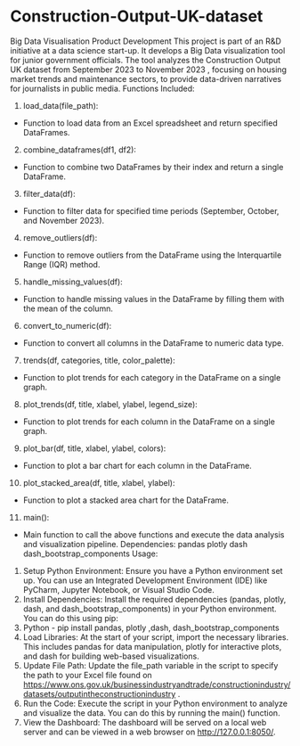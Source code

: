 # Construction-Output-UK-dataset
Big Data Visualisation Product Development
This project is part of an R&D initiative at a data science start-up. It develops a Big Data visualization tool for junior government officials. The tool analyzes the Construction Output UK dataset from September 2023 to November 2023 , focusing on housing market trends and maintenance sectors, to provide data-driven narratives for journalists in public media.
Functions Included:
1. load_data(file_path):
* Function to load data from an Excel spreadsheet and return specified DataFrames.
2. combine_dataframes(df1, df2):
* Function to combine two DataFrames by their index and return a single DataFrame.
3. filter_data(df):
* Function to filter data for specified time periods (September, October, and November 2023).
4. remove_outliers(df):
* Function to remove outliers from the DataFrame using the Interquartile Range (IQR) method.
5. handle_missing_values(df):
* Function to handle missing values in the DataFrame by filling them with the mean of the column.
6. convert_to_numeric(df):
* Function to convert all columns in the DataFrame to numeric data type.
7. trends(df, categories, title, color_palette):
* Function to plot trends for each category in the DataFrame on a single graph.
8. plot_trends(df, title, xlabel, ylabel, legend_size):
* Function to plot trends for each column in the DataFrame on a single graph.
9. plot_bar(df, title, xlabel, ylabel, colors):
* Function to plot a bar chart for each column in the DataFrame.
10. plot_stacked_area(df, title, xlabel, ylabel):
* Function to plot a stacked area chart for the DataFrame.
11. main():
* Main function to call the above functions and execute the data analysis and visualization pipeline.
Dependencies:
pandas
plotly
dash
dash_bootstrap_components
Usage:
1. Setup Python Environment: Ensure you have a Python environment set up. You can use an Integrated Development Environment (IDE) like PyCharm, Jupyter Notebook, or Visual Studio Code.
2. Install Dependencies: Install the required dependencies (pandas, plotly, dash, and dash_bootstrap_components) in your Python environment. You can do this using pip:
3. Python -  pip install pandas, plotly ,dash, dash_bootstrap_components
4. Load Libraries: At the start of your script, import the necessary libraries. This includes pandas for data manipulation, plotly for interactive plots, and dash for building web-based visualizations.
5. Update File Path: Update the file_path variable in the script to specify the path to your Excel file found on https://www.ons.gov.uk/businessindustryandtrade/constructionindustry/datasets/outputintheconstructionindustry .
6. Run the Code: Execute the script in your Python environment to analyze and visualize the data. You can do this by running the main() function.
7. View the Dashboard: The dashboard will be served on a local web server and can be viewed in a web browser on http://127.0.0.1:8050/.
